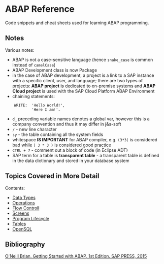 # ABAP Reference

Code snippets and cheat sheets used for learning ABAP programming.

## Notes

Various notes:

-   ABAP is not a case-sensitive language (hence `snake_case` is common instead of `camelCase`)
-   ABAP Development class is now Package
-   in the case of ABAP development, a project is a link to a SAP instance with a specific client, user, and language; there are two types of projects: **ABAP project** is dedicated to on-premise systems and **ABAP Cloud project** is used with the SAP Cloud Platform ABAP Environment
-   chaining statements:

```
	WRITE:  'Hello World!',
        	'Here I am!'.
```

-   `d_` preceding variable names denotes a global var, however this is a company convention and thus it may differ in j&s-soft
-   `/` - new line character
-   `sy` - the table containing all the system fields
-   whitespace **IS IMPORTANT** for ABAP compiler, e.g. `(3*3)` is considered bad while `( 3 * 3 )` is considered good practice
-   `CTRL + 7` - comment out a block of code (in Eclipse ADT)
- SAP term for a table is **transparent table** - a transparent table is defined in the data dictionary and stored in your database system

## Topics Covered in More Detail

Contents:

-   [Data Types](https://github.com/NikolaVetnic/ABAP_Reference/blob/master/xx_Reference/DataTypes.md)
-   [Operations](https://github.com/NikolaVetnic/ABAP_Reference/blob/master/xx_Reference/Operations.md)
-   [Flow Controll](https://github.com/NikolaVetnic/ABAP_Reference/blob/master/xx_Reference/FlowControll.md)
-   [Screens](https://github.com/NikolaVetnic/ABAP_Reference/blob/master/xx_Reference/Screens.md)
-   [Program Lifecycle](https://github.com/NikolaVetnic/ABAP_Reference/blob/master/xx_Reference/ProgramLifecycle.md)
-   [Tables](https://github.com/NikolaVetnic/ABAP_Reference/blob/master/xx_Reference/Tables.md)
-   [OpenSQL](https://github.com/NikolaVetnic/ABAP_Reference/blob/master/xx_Reference/OpenSQL.md)


## Bibliography

[O'Neill Brian. Getting Started with ABAP, 1st Edition. SAP PRESS, 2015](https://www.amazon.com/ABAP-Introduction-Beginners-Guide-PRESS/dp/1493212427)
